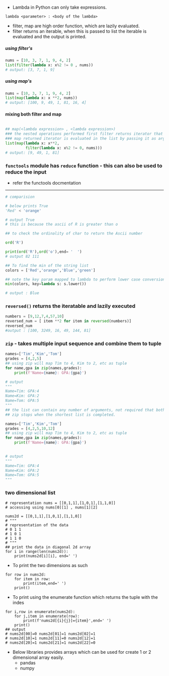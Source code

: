 
- Lambda in Python can only take expressions.

`lambda <parameter> : <body of the lambda>`

- filter, map are high order function, which are lazily evaluated.
- filter returns an iterable, when this is passed to list the iterable is evaluated and the output is printed.

##### using filter's
```py
nums = [10, 3, 7, 1, 9, 4, 2]
list(filter(lambda x: x%2 != 0 , nums))
# output: [3, 7, 1, 9]
```

##### using map's
```py
nums = [10, 3, 7, 1, 9, 4, 2]
list(map(lambda x: x **2, nums))
# output: [100, 9, 49, 1, 81, 16, 4]

```

#### mixing both filter and map

```py

## map(<lambda expression> , <lambda expression>)
### the nested operations performed first filter returns iterator that is passes as prameter to map
### map returned iterator is evaluated in the list by passing it as argument
list(map(lambda x: x**2, 
         filter(lambda x: x%2 != 0, nums)))
# output: [9, 49, 1, 81]         
```

### `functools` module has `reduce` function - this can also be used to reduce the input 
 - refer the functools docmentation

---------------

```py
# comparision

# below prints True
'Red' < 'orange'

# output True
# this is because the ascii of R is greater than o

## to check the ordinality of char to return the Ascii number

ord('R')

print(ord('R'),ord('o'),end= '  ')
# output 82 111

## To find the min of the string list
colors = ['Red','orange','Blue','green']

## note the key param mapped to lambda to perform lower case conversion (so provides alphabetically since its lowercase)
min(colors, key=lambda s: s.lower())

# output : Blue
```

### `reversed()` returns the iteratable and lazily executed
```py
numbers = [9,12,7,4,57,10]
reversed_num = [ item **2 for item in reversed(numbers)]
reversed_num
#output : [100, 3249, 16, 49, 144, 81]
```

### `zip` - takes multiple input sequence and combine them to tuple

```py
names=['Tim','Kim','Tom']
grades = [4,2,5]
## using zip will map Tim to 4, Kim to 2, etc as tuple
for name,gpa in zip(names,grades):
    print(f'Name={name}: GPA:{gpa}')

# output
"""
Name=Tim: GPA:4
Name=Kim: GPA:2
Name=Tom: GPA:5
"""
## the list can contain any number of arguments, not required that both list to be matched 
## zip stops when the shortest list is completed.

names=['Tim','Kim','Tom']
grades = [4,2,5,10,12]
## using zip will map Tim to 4, Kim to 2, etc as tuple
for name,gpa in zip(names,grades):
    print(f'Name={name}: GPA:{gpa}')
    

# output
"""
Name=Tim: GPA:4
Name=Kim: GPA:2
Name=Tom: GPA:5
"""
```

### two dimensional list
```
# representation nums = [[0,1,1],[1,0,1],[1,1,0]]
# accessing using nums[0][1] , nums[1][2]
 
nums2d = [[0,1,1],[1,0,1],[1,1,0]]
# """
# representation of the data
# 0 1 1
# 1 0 1
# 1 1 0
# """
## print the data in diagonal 2d array
for i in range(len(nums2d)):
    print(nums2d[i][i], end=' ')
```
- To print the two dimensions as such
```
for row in nums2d:
    for item in row:
        print(item,end=' ')
    print()
```

- To print using the enumerate function which returns the tuple with the indes
```
for i,row in enumerate(nums2d):
    for j,item in enumerate(row):
        print(f'nums2d[{i}{j}]={item}',end=' ')
    print()
## output 
# nums2d[00]=0 nums2d[01]=1 nums2d[02]=1 
# nums2d[10]=1 nums2d[11]=0 nums2d[12]=1 
# nums2d[20]=1 nums2d[21]=1 nums2d[22]=0 
```

- Below libraries provides arrays which can be used for create 1 or 2 dimensional array easily.
  - pandas
  - numpy 
